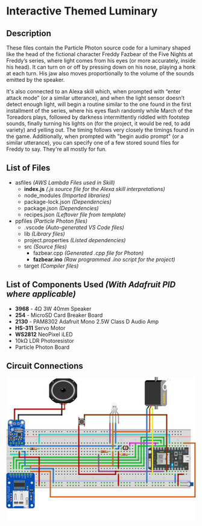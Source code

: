 # Interactive Themed Luminary

## Description

These files contain the Particle Photon source code for a luminary shaped like the head of the fictional character Freddy Fazbear of the Five Nights at Freddy’s series, where light comes from his eyes (or more accurately, inside his head). It can turn on or off by pressing down on his nose, playing a honk at each turn. His jaw also moves proportionally to the volume of the sounds emitted by the speaker. 

It's also connected to an Alexa skill which, when prompted with “enter attack mode” (or a similar utterance), and when the light sensor doesn’t detect enough light, will begin a routine similar to the one found in the first installment of the series, where his eyes flash randomly while March of the Toreadors plays, followed by darkness intermittently riddled with footstep sounds, finally turning his lights on (for the project, it would be red, to add variety) and yelling out. The timing follows very closely the timings found in the game. Additionally, when prompted with "begin audio prompt" (or a similar utterance), you can specify one of a few stored sound files for Freddy to say. They're all mostly for fun.

## List of Files

- asfiles *(AWS Lambda Files used in Skill)*
  - **index.js** *(.js source file for the Alexa skill interpretations)*
  - node_modules *(Imported libraries)*
  - package-lock.json *(Dependencies)*
  - package.json *(Dependencies)*
  - recipes.json *(Leftover file from template)*
- ppfiles *(Particle Photon files)*
  - .vscode *(Auto-generated VS Code files)*
  - lib *(Library files)*
  - project.properties *(Listed dependencies)*
  - src *(Source files)*
    - fazbear.cpp *(Generated .cpp file for Photon)*
    - **fazbear.ino** *(Raw programmed .ino script for the project)*
  - target *(Compiler files)*

## List of Components Used *(With Adafruit PID where applicable)*

- **3968** - 4Ω 3W 40mm Speaker
- **254** - MicroSD Card Breaker Board
- **2130** - PAM8302 Adafruit Mono 2.5W Class D Audio Amp
- **HS-311** Servo Motor
- **WS2812** NeoPixel iLED
- 10kΩ LDR Photoresistor
- Particle Photon Board

## Circuit Connections

![Connections](/readmeassets/fr.png)
